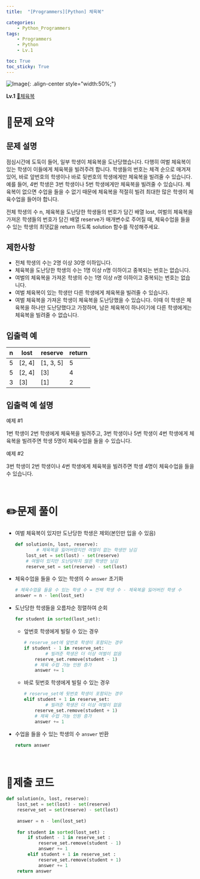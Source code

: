 ```yaml
---
title:  "[Programmers][Python] 체육복"

categories: 
    - Python_Programmers
tags: 
    - Programmers
    - Python
    - Lv.1

toc: True
toc_sticky: True
---
```

![Image](https://github.com/user-attachments/assets/61171657-416b-4bc4-a74a-f29ecd4b43b5){: .align-center style="width:50%;"}

**Lv.1**
[🔗체육복](https://school.programmers.co.kr/learn/courses/30/lessons/42862)

# 📝문제 요약
## 문제 설명

점심시간에 도둑이 들어, 일부 학생이 체육복을 도난당했습니다. 다행히 여벌 체육복이 있는 학생이 이들에게 체육복을 빌려주려 합니다. 학생들의 번호는 체격 순으로 매겨져 있어, 바로 앞번호의 학생이나 바로 뒷번호의 학생에게만 체육복을 빌려줄 수 있습니다. 예를 들어, 4번 학생은 3번 학생이나 5번 학생에게만 체육복을 빌려줄 수 있습니다. 체육복이 없으면 수업을 들을 수 없기 때문에 체육복을 적절히 빌려 최대한 많은 학생이 체육수업을 들어야 합니다.

전체 학생의 수 n, 체육복을 도난당한 학생들의 번호가 담긴 배열 lost, 여벌의 체육복을 가져온 학생들의 번호가 담긴 배열 reserve가 매개변수로 주어질 때, 체육수업을 들을 수 있는 학생의 최댓값을 return 하도록 solution 함수를 작성해주세요.

## 제한사항

- 전체 학생의 수는 2명 이상 30명 이하입니다.
- 체육복을 도난당한 학생의 수는 1명 이상 n명 이하이고 중복되는 번호는 없습니다.
- 여벌의 체육복을 가져온 학생의 수는 1명 이상 n명 이하이고 중복되는 번호는 없습니다.
- 여벌 체육복이 있는 학생만 다른 학생에게 체육복을 빌려줄 수 있습니다.
- 여벌 체육복을 가져온 학생이 체육복을 도난당했을 수 있습니다. 이때 이 학생은 체육복을 하나만 도난당했다고 가정하며, 남은 체육복이 하나이기에 다른 학생에게는 체육복을 빌려줄 수 없습니다.

## 입출력 예

| n | lost | reserve | return |
| --- | --- | --- | --- |
| 5 | [2, 4] | [1, 3, 5] | 5 |
| 5 | [2, 4] | [3] | 4 |
| 3 | [3] | [1] | 2 |

## 입출력 예 설명

예제 #1

1번 학생이 2번 학생에게 체육복을 빌려주고, 3번 학생이나 5번 학생이 4번 학생에게 체육복을 빌려주면 학생 5명이 체육수업을 들을 수 있습니다.

예제 #2

3번 학생이 2번 학생이나 4번 학생에게 체육복을 빌려주면 학생 4명이 체육수업을 들을 수 있습니다.


<br>

# ✏️문제 풀이
- 여벌 체육복이 있지만 도난당한 학생은 제외(본인만 입을 수 있음)
    
    ```python
    def solution(n, lost, reserve):
    		# 체육복을 잃어버렸지만 여벌이 없는 학생만 남김
        lost_set = set(lost) - set(reserve)
        # 여벌이 있지만 도난당하지 않은 학생만 남김
        reserve_set = set(reserve) - set(lost)
    ```
    
- 체육수업을 들을 수 있는 학생의 수 `answer` 초기화
    
    ```python
    # 체육수업을 들을 수 있는 학생 수 = 전체 학생 수 - 체육복을 잃어버린 학생 수
    answer = n - len(lost_set)
    ```
    
- 도난당한 학생들을 오름차순 정렬하여 순회
    
    ```python
    for student in sorted(lost_set):
    ```
    
    - 앞번호 학생에게 빌릴 수 있는 경우
        
        ```python
        # reserve_set에 앞번호 학생이 포함되는 경우
        if student - 1 in reserve_set:
        		# 빌려준 학생은 더 이상 여벌이 없음
            reserve_set.remove(student - 1)
            # 체육 수업 가능 인원 증가
            answer += 1  
        ```
        
    - 바로 뒷번호 학생에게 빌릴 수 있는 경우
        
        ```python
        # reserve_set에 뒷번호 학생이 포함되는 경우
        elif student + 1 in reserve_set:
        		# 빌려준 학생은 더 이상 여벌이 없음
            reserve_set.remove(student + 1) 
            # 체육 수업 가능 인원 증가
            answer += 1
        ```
        
- 수업을 들을 수 있는 학생의 수 `answer` 반환
    
    ```python
    return answer
    ```


<br>

# 💯제출 코드
```python
def solution(n, lost, reserve):
    lost_set = set(lost) - set(reserve)
    reserve_set = set(reserve) - set(lost)
    
    answer = n - len(lost_set)
    
    for student in sorted(lost_set) :
        if student - 1 in reserve_set :
            reserve_set.remove(student - 1)
            answer += 1
        elif student + 1 in reserve_set :
            reserve_set.remove(student + 1)
            answer += 1
    return answer
```